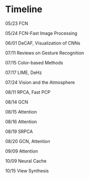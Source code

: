 # Timeline

05/23 FCN

05/24 FCN-Fast Image Processing

06/01 DeCAF, Visualization of CNNs

07/11 Reviews on Gesture Recognition

07/15 Color-based Methods

07/17 LIME, DeHz

07/24 Vision and the Atmosphere

08/11 RPCA, Fast PCP

08/14 GCN

08/15 Attention

08/16 Attention

08/19 SRPCA

08/20 GCN, Attention

09/09 Attention

10/09 Neural Cache

10/15 View Synthesis